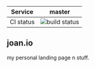 | Service       | master        |
| ------------- |:-------------:|
| CI status     | ![build status](https://travis-ci.com/joan-serra/joan.io.svg?branch=master)|

## joan.io

my personal landing page n stuff.
